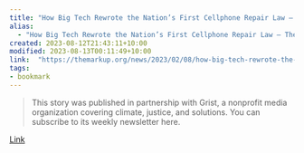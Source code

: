 ```yaml
---
title: "How Big Tech Rewrote the Nation’s First Cellphone Repair Law – The Markup"
alias:
  - "How Big Tech Rewrote the Nation’s First Cellphone Repair Law – The Markup"
created: 2023-08-12T21:43:11+10:00
modified: 2023-08-13T00:11:49+10:00
link:  "https://themarkup.org/news/2023/02/08/how-big-tech-rewrote-the-nations-first-cellphone-repair-law"
tags:
- bookmark
---
```


> This story was published in partnership with Grist, a nonprofit media organization covering climate, justice, and solutions. You can subscribe to its weekly newsletter here. 

[Link](https://themarkup.org/news/2023/02/08/how-big-tech-rewrote-the-nations-first-cellphone-repair-law)